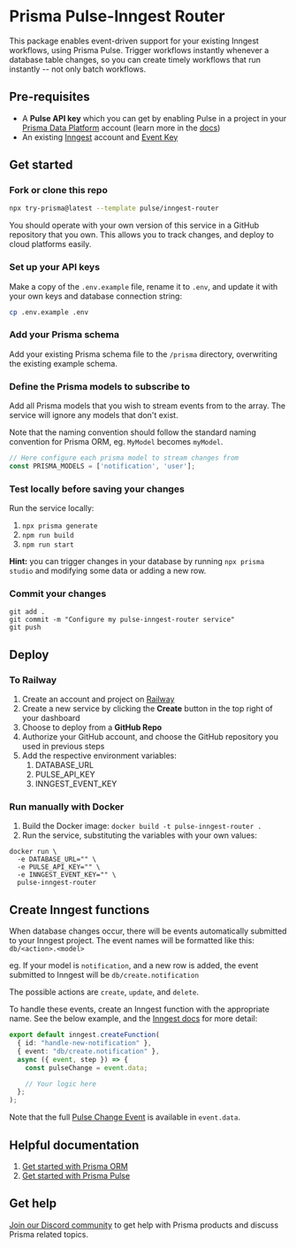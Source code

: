 # Prisma Pulse-Inngest Router

This package enables event-driven support for your existing Inngest workflows, using Prisma Pulse. Trigger workflows instantly whenever a database table changes, so you can create timely workflows that run instantly -- not only batch workflows.

## Pre-requisites

- A **Pulse API key** which you can get by enabling Pulse in a project in your
  [Prisma Data Platform](https://pris.ly/pdp) account (learn more in the
  [docs](https://www.prisma.io/docs/platform/concepts/environments#api-keys))
- An existing [Inngest](https://www.inngest.com) account and
  [Event Key](https://www.inngest.com/docs/events/creating-an-event-key?ref=environment-variables)

## Get started

### Fork or clone this repo

```bash
npx try-prisma@latest --template pulse/inngest-router
```

You should operate with your own version of this service in a GitHub repository that you own. This allows you to track changes, and deploy to cloud platforms easily.

### Set up your API keys

Make a copy of the `.env.example` file, rename it to `.env`, and update it with your own keys and database connection string:

```bash
cp .env.example .env
```

### Add your Prisma schema

Add your existing Prisma schema file to the `/prisma` directory, overwriting the existing example schema.

### Define the Prisma models to subscribe to

Add all Prisma models that you wish to stream events from to the array. The service will ignore any models that don't exist.

Note that the naming convention should follow the standard naming convention for Prisma ORM, eg. `MyModel` becomes `myModel`.

```typescript
// Here configure each prisma model to stream changes from
const PRISMA_MODELS = ['notification', 'user'];
```

### Test locally before saving your changes

Run the service locally:
1. `npx prisma generate`
1. `npm run build`
1. `npm run start`

**Hint:** you can trigger changes in your database by running
`npx prisma studio` and modifying some data or adding a new row.

### Commit your changes

```
git add .
git commit -m "Configure my pulse-inngest-router service"
git push
```

## Deploy

### To Railway

1. Create an account and project on [Railway](https://railway.app/new)
1. Create a new service by clicking the **Create** button in the top right of
your dashboard
1. Choose to deploy from a **GitHub Repo**
1. Authorize your GitHub account, and choose the GitHub repository you used in
previous steps
1. Add the respective environment variables:
    1. DATABASE_URL
    1. PULSE_API_KEY
    1. INNGEST_EVENT_KEY

### Run manually with Docker

1. Build the Docker image: `docker build -t pulse-inngest-router .`
1. Run the service, substituting the variables with your own values:
```
docker run \
  -e DATABASE_URL="" \
  -e PULSE_API_KEY="" \
  -e INNGEST_EVENT_KEY="" \
  pulse-inngest-router
```

## Create Inngest functions

When database changes occur, there will be events automatically submitted to your Inngest project. The event names will be formatted like this: `db/<action>.<model>`

eg. If your model is `notification`, and a new row is added, the event submitted to Inngest will be `db/create.notification`

The possible actions are `create`, `update`, and `delete`.

To handle these events, create an Inngest function with the appropriate name. See the below example, and the [Inngest docs](https://www.inngest.com/docs/learn/inngest-functions) for more detail:

```typescript
export default inngest.createFunction(
  { id: "handle-new-notification" },
  { event: "db/create.notification" },
  async ({ event, step }) => {
    const pulseChange = event.data;

    // Your logic here
  };
);
```

Note that the full [Pulse Change Event](https://www.prisma.io/docs/pulse/database-events) is available in `event.data`.

## Helpful documentation
1. [Get started with Prisma ORM](https://www.prisma.io/docs/getting-started)
1. [Get started with Prisma Pulse](https://www.prisma.io/docs/pulse)

## Get help

[Join our Discord community](https://pris.ly/discord) to get help with
Prisma products and discuss Prisma related topics.